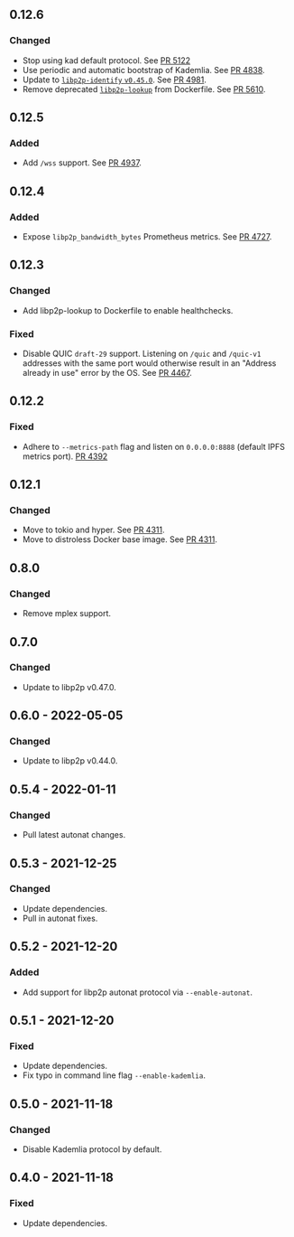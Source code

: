 ## 0.12.6

### Changed

- Stop using kad default protocol.
  See [PR 5122](https://github.com/libp2p/rust-libp2p/pull/5122)
- Use periodic and automatic bootstrap of Kademlia.
  See [PR 4838](https://github.com/libp2p/rust-libp2p/pull/4838).
- Update to [`libp2p-identify` `v0.45.0`](protocols/identify/CHANGELOG.md#0450).
  See [PR 4981](https://github.com/libp2p/rust-libp2p/pull/4981).
- Remove deprecated [`libp2p-lookup`](https://github.com/mxinden/libp2p-lookup) from Dockerfile.
  See [PR 5610](https://github.com/libp2p/rust-libp2p/pull/5610).

## 0.12.5

### Added

- Add `/wss` support.
  See [PR 4937](https://github.com/libp2p/rust-libp2p/pull/4937).

## 0.12.4

### Added

- Expose `libp2p_bandwidth_bytes` Prometheus metrics.
  See [PR 4727](https://github.com/libp2p/rust-libp2p/pull/4727).

## 0.12.3

### Changed

- Add libp2p-lookup to Dockerfile to enable healthchecks.

### Fixed

- Disable QUIC `draft-29` support.
  Listening on `/quic` and `/quic-v1` addresses with the same port would otherwise result in an "Address already in use" error by the OS.
  See [PR 4467].

[PR 4467]: https://github.com/libp2p/rust-libp2p/pull/4467

## 0.12.2

### Fixed

- Adhere to `--metrics-path` flag and listen on `0.0.0.0:8888` (default IPFS metrics port).
  [PR 4392]

[PR 4392]: https://github.com/libp2p/rust-libp2p/pull/4392

## 0.12.1

### Changed

- Move to tokio and hyper.
  See [PR 4311].
- Move to distroless Docker base image.
  See [PR 4311].

[PR 4311]: https://github.com/libp2p/rust-libp2p/pull/4311

## 0.8.0

### Changed

- Remove mplex support.

## 0.7.0

### Changed

- Update to libp2p v0.47.0.

## 0.6.0 - 2022-05-05

### Changed

- Update to libp2p v0.44.0.

## 0.5.4 - 2022-01-11

### Changed

- Pull latest autonat changes.

## 0.5.3 - 2021-12-25

### Changed

- Update dependencies.
- Pull in autonat fixes.

## 0.5.2 - 2021-12-20

### Added

- Add support for libp2p autonat protocol via `--enable-autonat`.

## 0.5.1 - 2021-12-20

### Fixed

- Update dependencies.
- Fix typo in command line flag `--enable-kademlia`.

## 0.5.0 - 2021-11-18

### Changed

- Disable Kademlia protocol by default.

## 0.4.0 - 2021-11-18

### Fixed

- Update dependencies.
